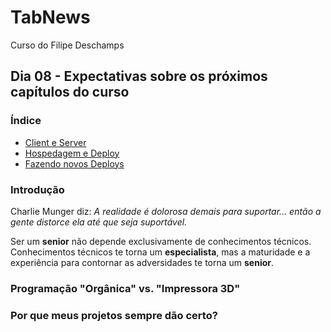 # TabNews
Curso do Filipe Deschamps

## Dia 08 - Expectativas sobre os próximos capítulos do curso

### Índice
- [Client e Server](#client-e-server)
- [Hospedagem e Deploy](#hospedagem-e-deploy)
- [Fazendo novos Deploys](#hospedagem-e-deploy)

### Introdução

Charlie Munger diz: *A realidade é dolorosa demais para suportar... então a gente distorce ela até que seja suportável.*

Ser um **senior** não depende exclusivamente de conhecimentos técnicos. Conhecimentos técnicos te torna um **especialista**, mas a maturidade e a experiência para contornar as adversidades te torna um **senior**.

### Programação "Orgânica" vs. "Impressora 3D"

### Por que meus projetos sempre dão certo?